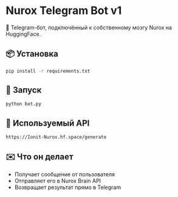 # Nurox Telegram Bot v1

🤖 Telegram-бот, подключённый к собственному мозгу Nurox на HuggingFace.

## 📦 Установка

```bash
pip install -r requirements.txt
```

## 🚀 Запуск

```bash
python bot.py
```

## 🔗 Используемый API

`https://Ionit-Nurox.hf.space/generate`

## ✉️ Что он делает

- Получает сообщение от пользователя
- Отправляет его в Nurox Brain API
- Возвращает результат прямо в Telegram
